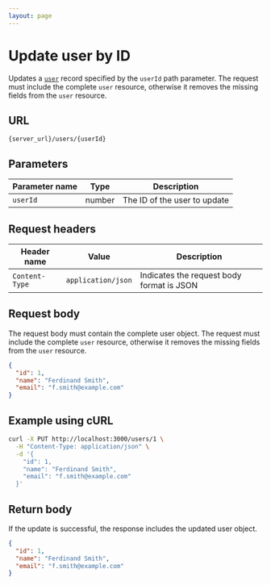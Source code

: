 ```yaml
---
layout: page
---
```


# Update user by ID

Updates a [`user`](user.md) record specified by the `userId` path parameter.
The request must include the complete `user` resource, otherwise it removes the missing fields from the `user` resource.

## URL

```shell
{server_url}/users/{userId}
```

## Parameters

| Parameter name | Type   | Description                         |
|----------------|--------|-------------------------------------|
| `userId`       | number | The ID of the user to update        |

## Request headers

| Header name     | Value              | Description                   |
|------------------|--------------------|-------------------------------|
| `Content-Type`   | `application/json` | Indicates the request body format is JSON |

## Request body
The request body must contain the complete user object.
The request must include the complete `user` resource, otherwise it removes the missing fields from the `user` resource.


```json
{
  "id": 1,
  "name": "Ferdinand Smith",
  "email": "f.smith@example.com"
}
```

## Example using cURL

```bash
curl -X PUT http://localhost:3000/users/1 \
  -H "Content-Type: application/json" \
  -d '{
    "id": 1,
    "name": "Ferdinand Smith",
    "email": "f.smith@example.com"
  }'
```

## Return body

If the update is successful, the response includes the updated user object.

```json
{
  "id": 1,
  "name": "Ferdinand Smith",
  "email": "f.smith@example.com"
}
```